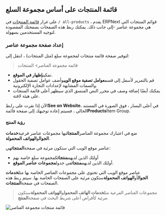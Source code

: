 ## قائمة المنتجات على أساس مجموعة السلع

على غرار [قائمة المنتجات](https://docs.erpnext.com/docs/v13/user/manual/en/e_commerce/product-listing) في `/ all-products` ، يقدم ERPNext قوائم المنتجات التي هي مجموعة عناصر -إلى جانب ذلك. يمكنك ربط هذه الصفحات بصفحتك المقصودة لتوجيه المستخدمين بسهولة.

### إعداد صفحة مجموعة عناصر

لتوفير صفحة قائمة منتجات لمجموعة سلع (مثل المنتجات) ، انتقل إلى:

> قائمة مجموعة العناصر> المنتجات

* تمكين**إظهار في الموقع**.
* قم بالتمرير لأسفل إلى قسم**عوامل تصفية موقع الويب**وأضف عوامل تصفية الحقول والسمات المشابهة لإعدادات التجارة الإلكترونية.
* يمكنك أيضًا إضافة وصف في محرر النص المنسق الذي سيظهر أعلى قائمة المنتجات على هيئة لافتة.

الآن إذا نقرت على رابط**See on Website**، في أعلى اليسار ، فوق الصورة في المستند الحالي ، فسيتم إعادة توجيهك إلى صفحة قائمة**Products**Item Group.

#### رؤية المنتج

ضع في اعتبارك مجموعة العناصر**المنتجات**بها مجموعات عناصر فرعية**خدمات الجوال**و**الهواتف المحمولة**.

عناصر موقع الويب التي ستكون مرئية في صفحة**المنتجات**هي:

* أولئك الذين لديهم**منتجات**كمجموعة سلع خاصة بهم
* أولئك الذين لديهم**منتجات**في جدول**مجموعات عناصر الموقع**.

عناصر موقع الويب التي تحتوي على مجموعات العناصر الخاصة بها مثل**خدمات الجوال**أو**الهواتف المحمولة**ستكون مرئية على الصفحات الخاصة بها. سيتم ربط هذه الصفحات في صفحة**المنتجات**.

> مجموعات العناصر الفرعية مثل**خدمات الهاتف المحمول**و**الهواتف المحمولة**ستكون مرئية كأقراص أعلى شريط البحث في صفحة**المنتج**.

![قائمة منتجات مجموعة العناصر](https://docs.erpnext.com/files/item-group-page.png)